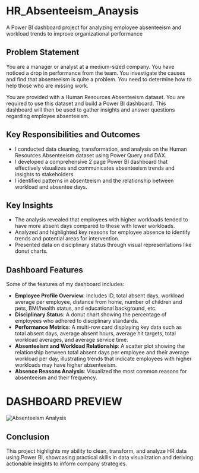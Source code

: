 # HR_Absenteeism_Anaysis
A Power BI dashboard project for analyzing employee absenteeism and workload trends to improve organizational performance

## Problem Statement
You are a manager or analyst at a medium-sized company. You have noticed a drop in performance from the team. You investigate the causes and find that absenteeism is quite a problem. You need to determine how to help those who are missing work.

You are provided with a Human Resources Absenteeism dataset. You are required to use this dataset and build a Power BI dashboard. This dashboard will then be used to gather insights and answer questions regarding employee absenteeism.

## Key Responsibilities and Outcomes
- I conducted data cleaning, transformation, and analysis on the Human Resources Absenteeism dataset using Power Query and DAX.
- I developed a comprehensive 2 page Power BI dashboard that effectively visualizes and communicates absenteeism trends and insights to stakeholders.
- I identified patterns in absenteeism and the relationship between workload and absentee days.

## Key Insights
- The analysis revealed that employees with higher workloads tended to have more absent days compared to those with lower workloads.
- Analyzed and highlighted key reasons for employee absence to identify trends and potential areas for intervention.
- Presented data on disciplinary status through visual representations like donut charts.

## Dashboard Features
Some of the features of my dashboard includes:
- **Employee Profile Overview**: Includes ID, total absent days, workload average per employee, distance from home, number of children and pets, BMI/health status, and educational background, etc.
- **Disciplinary Status**: A donut chart showing the percentage of employees who adhered to disciplinary standards.
- **Performance Metrics**: A multi-row card displaying key data such as total absent days, average absent hours, average hit targets, total workload averages, and average service time.
- **Absenteeism and Workload Relationship**: A scatter plot showing the relationship between total absent days per employee and their average workload per day, illustrating trends that indicate employees with higher workloads may have higher absenteeism.
- **Absence Reasons Analysis**: Visualized the most common reasons for absenteeism and their frequency.

# DASHBOARD PREVIEW
![Absenteeism Analysis](https://github.com/ChidinmaMadukife/HR_Absenteeism_Anaysis/commit/3f8ac4730160eabb2f9d9b6f37b2e98f1142aacf)


## Conclusion
This project highlights my ability to clean, transform, and analyze HR data using Power BI, showcasing practical skills in data visualization and deriving actionable insights to inform company strategies.

